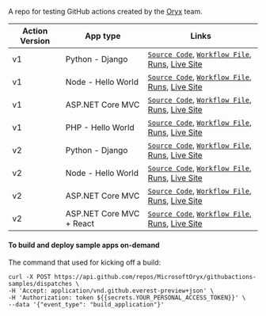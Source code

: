 A repo for testing GitHub actions created by the [Oryx](https://github.com/microsoft/oryx) team.

| Action Version | App type | Links |
| - | - | - |
| v1 | Python - Django | [`Source Code`](sampleApps/python/django-app), [`Workflow File`](.github/workflows/v1.deployPythonAppToAzureWebApp.yml), [Runs](https://github.com/MicrosoftOryx/githubactions-samples/actions?query=workflow%3A.github%2Fworkflows%2Fv1.deployPythonAppToAzureWebApp.yml), [Live Site](http://v1-python-sampleapp.azurewebsites.net/uservoice/) |
| v1 | Node - Hello World | [`Source Code`](sampleApps/node/webfrontend), [`Workflow File`](.github/workflows/v1.deployNodeAppToAzureWebApp.yml), [Runs](https://github.com/MicrosoftOryx/githubactions-samples/actions?query=workflow%3A.github%2Fworkflows%2Fv1.deployNodeAppToAzureWebApp.yml), [Live Site](http://v1-node-sampleapp.azurewebsites.net/) |
| v1 | ASP.NET Core MVC | [`Source Code`](sampleApps/dotNetCore/NetCoreApp31.MvcApp), [`Workflow File`](.github/workflows/v1.deployDotNetCoreAppToAzureWebApp.yml), [Runs](https://github.com/MicrosoftOryx/githubactions-samples/actions?query=workflow%3A.github%2Fworkflows%2Fv1.deployDotNetCoreAppToAzureWebApp.yml), [Live Site](http://v1-dotnetcore-sampleapp.azurewebsites.net/) |
| v1 | PHP - Hello World | [`Source Code`](sampleApps/php/twig-example), [`Workflow File`](.github/workflows/v1.deployPhpAppToAzureWebApp.yml), [Runs](https://github.com/MicrosoftOryx/githubactions-samples/actions?query=workflow%3A.github%2Fworkflows%2Fv1.deployPhpAppToAzureWebApp.yml), [Live Site](http://v1-php-sampleapp.azurewebsites.net/) |
| v2 | Python - Django | [`Source Code`](sampleApps/python/django-app), [`Workflow File`](.github/workflows/v2.deployPythonAppToAzureWebApp.yml), [Runs](https://github.com/MicrosoftOryx/githubactions-samples/actions?query=workflow%3A.github%2Fworkflows%2Fv2.deployPythonAppToAzureWebApp.yml), [Live Site](http://v2beta-python-sampleapp.azurewebsites.net/uservoice/) |
| v2 | Node - Hello World | [`Source Code`](sampleApps/node/webfrontend), [`Workflow File`](.github/workflows/v2.deployNodeAppToAzureWebApp.yml), [Runs](https://github.com/MicrosoftOryx/githubactions-samples/actions?query=workflow%3A.github%2Fworkflows%2Fv2.deployNodeAppToAzureWebApp.yml), [Live Site](http://v2beta-node-sampleapp.azurewebsites.net/) |
| v2 | ASP.NET Core MVC | [`Source Code`](sampleApps/dotNetCore/NetCoreApp31.MvcApp), [`Workflow File`](.github/workflows/v2.deployDotNetCoreAppToAzureWebApp.yml), [Runs](https://github.com/MicrosoftOryx/githubactions-samples/actions?query=workflow%3A.github%2Fworkflows%2Fv2.deployDotNetCoreAppToAzureWebApp.yml), [Live Site](http://v2beta-dotnetcore-sampleapp.azurewebsites.net/) |
| v2 | ASP.NET Core MVC + React | [`Source Code`](sampleApps/multiPlatform/dotnetreact), [`Workflow File`](.github/workflows/v2.deployDotNetCoreReactAppToAzureWebApp.yml), [Runs](https://github.com/MicrosoftOryx/githubactions-samples/actions?query=workflow%3A.github%2Fworkflows%2Fv2.deployDotNetCoreReactAppToAzureWebApp.yml), [Live Site](http://v2-dotnetcore-sampleapp.azurewebsites.net/) |


#### To build and deploy sample apps on-demand
The command that used for kicking off a build:

```
curl -X POST https://api.github.com/repos/MicrosoftOryx/githubactions-samples/dispatches \
-H 'Accept: application/vnd.github.everest-preview+json' \
-H 'Authorization: token ${{secrets.YOUR_PERSONAL_ACCESS_TOKEN}}' \
--data '{"event_type": "build_application"}'
```
